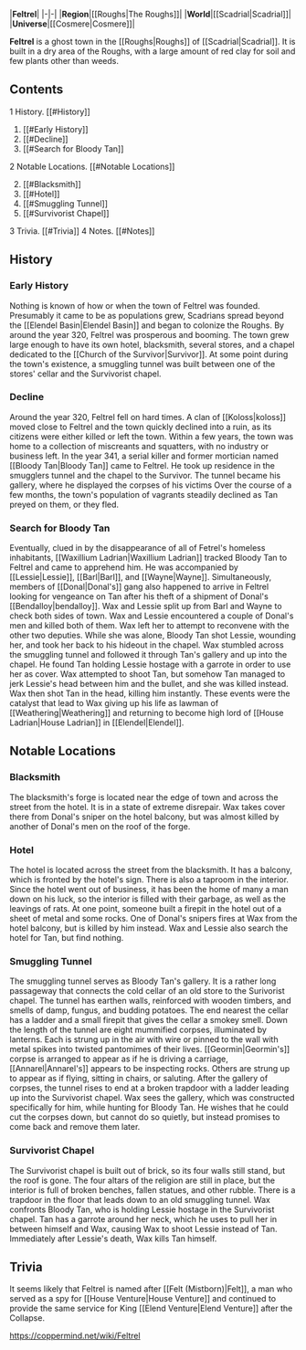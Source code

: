 |**Feltrel**|
|-|-|
|**Region**|[[Roughs\|The Roughs]]|
|**World**|[[Scadrial\|Scadrial]]|
|**Universe**|[[Cosmere\|Cosmere]]|

**Feltrel** is a ghost town in the [[Roughs\|Roughs]] of [[Scadrial\|Scadrial]]. It is built in a dry area of the Roughs, with a large amount of red clay for soil and few plants other than weeds.

## Contents

1 History. [[#History]] 

1. [[#Early History]] 
1. [[#Decline]] 
1. [[#Search for Bloody Tan]] 


2 Notable Locations. [[#Notable Locations]] 

2. [[#Blacksmith]] 
2. [[#Hotel]] 
2. [[#Smuggling Tunnel]] 
2. [[#Survivorist Chapel]] 


3 Trivia. [[#Trivia]] 
4 Notes. [[#Notes]] 


## History
### Early History
Nothing is known of how or when the town of Feltrel was founded. Presumably it came to be as populations grew, Scadrians spread beyond the [[Elendel Basin\|Elendel Basin]] and began to colonize the Roughs. By around the year 320, Feltrel was prosperous and booming. The town grew large enough to have its own hotel, blacksmith, several stores, and a chapel dedicated to the [[Church of the Survivor\|Survivor]]. At some point during the town's existence, a smuggling tunnel was built between one of the stores' cellar and the Survivorist chapel.

### Decline
Around the year 320, Feltrel fell on hard times. A clan of [[Koloss\|koloss]] moved close to Feltrel and the town quickly declined into a ruin, as its citizens were either killed or left the town. Within a few years, the town was home to a collection of miscreants and squatters, with no industry or business left. In the year 341, a serial killer and former mortician named [[Bloody Tan\|Bloody Tan]] came to Feltrel. He took up residence in the smugglers tunnel and the chapel to the Survivor. The tunnel became his gallery, where he displayed the corpses of his victims Over the course of a few months, the town's population of vagrants steadily declined as Tan preyed on them, or they fled.

### Search for Bloody Tan
Eventually, clued in by the disappearance of all of Fetrel's homeless inhabitants, [[Waxillium Ladrian\|Waxillium Ladrian]] tracked Bloody Tan to Feltrel and came to apprehend him. He was accompanied by [[Lessie\|Lessie]], [[Barl\|Barl]], and [[Wayne\|Wayne]]. Simultaneously, members of [[Donal\|Donal's]] gang also happened to arrive in Feltrel looking for vengeance on Tan after his theft of a shipment of Donal's [[Bendalloy\|bendalloy]]. Wax and Lessie split up from Barl and Wayne to check both sides of town. Wax and Lessie encountered a couple of Donal's men and killed both of them. Wax left her to attempt to reconvene with the other two deputies. While she was alone, Bloody Tan shot Lessie, wounding her, and took her back to his hideout in the chapel.
Wax stumbled across the smuggling tunnel and followed it through Tan's gallery and up into the chapel. He found Tan holding Lessie hostage with a garrote in order to use her as cover. Wax attempted to shoot Tan, but somehow Tan managed to jerk Lessie's head between him and the bullet, and she was killed instead. Wax then shot Tan in the head, killing him instantly. These events were the catalyst that lead to Wax giving up his life as lawman of [[Weathering\|Weathering]] and returning to become high lord of [[House Ladrian\|House Ladrian]] in [[Elendel\|Elendel]].

## Notable Locations
### Blacksmith
The blacksmith's forge is located near the edge of town and across the street from the hotel. It is in a state of extreme disrepair.
Wax takes cover there from Donal's sniper on the hotel balcony, but was almost killed by another of Donal's men on the roof of the forge.

### Hotel
The hotel is located across the street from the blacksmith. It has a balcony, which is fronted by the hotel's sign. There is also a taproom in the interior. Since the hotel went out of business, it has been the home of many a man down on his luck, so the interior is filled with their garbage, as well as the leavings of rats. At one point, someone built a firepit in the hotel out of a sheet of metal and some rocks.
One of Donal's snipers fires at Wax from the hotel balcony, but is killed by him instead. Wax and Lessie also search the hotel for Tan, but find nothing.

### Smuggling Tunnel
The smuggling tunnel serves as Bloody Tan's gallery. It is a rather long passageway that connects the cold cellar of an old store to the Surivorist chapel. The tunnel has earthen walls, reinforced with wooden timbers, and smells of damp, fungus, and budding potatoes. The end nearest the cellar has a ladder and a small firepit that gives the cellar a smokey smell. Down the length of the tunnel are eight mummified corpses, illuminated by lanterns. Each is strung up in the air with wire or pinned to the wall with metal spikes into twisted pantomimes of their lives. [[Geormin\|Geormin's]] corpse is arranged to appear as if he is driving a carriage, [[Annarel\|Annarel's]] appears to be inspecting rocks. Others are strung up to appear as if flying, sitting in chairs, or saluting. After the gallery of corpses, the tunnel rises to end at a broken trapdoor with a ladder leading up into the Survivorist chapel.
Wax sees the gallery, which was constructed specifically for him, while hunting for Bloody Tan. He wishes that he could cut the corpses down, but cannot do so quietly, but instead promises to come back and remove them later.

### Survivorist Chapel
The Survivorist chapel is built out of brick, so its four walls still stand, but the roof is gone. The four altars of the religion are still in place, but the interior is full of broken benches, fallen statues, and other rubble. There is a trapdoor in the floor that leads down to an old smuggling tunnel.
Wax confronts Bloody Tan, who is holding Lessie hostage in the Survivorist chapel. Tan has a garrote around her neck, which he uses to pull her in between himself and Wax, causing Wax to shoot Lessie instead of Tan. Immediately after Lessie's death, Wax kills Tan himself.

## Trivia
It seems likely that Feltrel is named after [[Felt (Mistborn)\|Felt]], a man who served as a spy for [[House Venture\|House Venture]] and continued to provide the same service for King [[Elend Venture\|Elend Venture]] after the Collapse.


https://coppermind.net/wiki/Feltrel